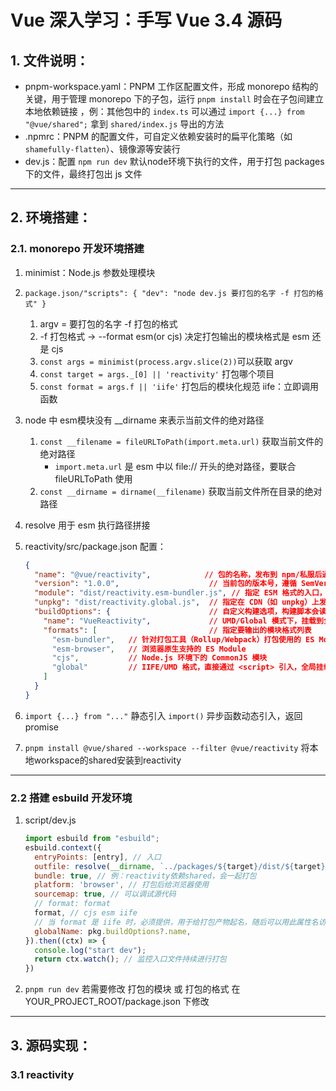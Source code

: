 # Vue 深入学习：手写 Vue 3.4 源码

## 1. 文件说明：

- pnpm-workspace.yaml：PNPM 工作区配置文件，形成 monorepo 结构的关键，用于管理 monorepo 下的子包，运行 `pnpm install` 时会在子包间建立本地依赖链接 ，例：其他包中的 `index.ts` 可以通过 `import {...} from "@vue/shared";` 拿到 `shared/index.js` 导出的方法
- .npmrc：PNPM 的配置文件，可自定义依赖安装时的扁平化策略（如 `shamefully-flatten`）、镜像源等安装行
- dev.js：配置 `npm run dev` 默认node环境下执行的文件，用于打包 packages 下的文件，最终打包出 js 文件

------

## 2. 环境搭建：

### 2.1. monorepo 开发环境搭建

1. minimist：Node.js 参数处理模块
2. `package.json/"scripts": { "dev": "node dev.js 要打包的名字 -f 打包的格式" }`
   1. argv = 要打包的名字 -f 打包的格式
   2. -f 打包格式 -> --format esm(or cjs) 决定打包输出的模块格式是 esm 还是 cjs
   3. `const args = minimist(process.argv.slice(2))`可以获取 argv
   4. `const target = args._[0] || 'reactivity'` 打包哪个项目
   5. `const format = args.f || 'iife'` 打包后的模块化规范  iife：立即调用函数

3. node 中 esm模块没有 __dirname 来表示当前文件的绝对路径

   1. `const __filename = fileURLToPath(import.meta.url)` 获取当前文件的绝对路径
      - `import.meta.url` 是 esm 中以 file:// 开头的绝对路径，要联合 fileURLToPath 使用
   2. `const __dirname = dirname(__filename)` 获取当前文件所在目录的绝对路径

4. resolve 用于 esm 执行路径拼接

5. reactivity/src/package.json 配置：

   ```json
   {
     "name": "@vue/reactivity",            // 包的名称，发布到 npm/私服后通过此标识安装
     "version": "1.0.0",                    // 当前包的版本号，遵循 SemVer 规范
     "module": "dist/reactivity.esm-bundler.js", // 指定 ESM 格式的入口，用于打包工具（如 Rollup、Webpack）引用
     "unpkg": "dist/reactivity.global.js",  // 指定在 CDN（如 unpkg）上发布时的入口文件，一般为 UMD/Global 格式
     "buildOptions": {                      // 自定义构建选项，构建脚本会读取此字段来决定输出内容
       "name": "VueReactivity",             // UMD/Global 模式下，挂载到全局变量的名称（window.VueReactivity）
       "formats": [                         // 指定要输出的模块格式列表
         "esm-bundler",   // 针对打包工具（Rollup/Webpack）打包使用的 ES Module
         "esm-browser",   // 浏览器原生支持的 ES Module
         "cjs",           // Node.js 环境下的 CommonJS 模块
         "global"         // IIFE/UMD 格式，直接通过 <script> 引入，全局挂载
       ]
     }
   }
   ```

6. `import {...} from "..."` 静态引入                          `import()` 异步函数动态引入，返回promise

7. `pnpm install @vue/shared --workspace --filter @vue/reactivity` 将本地workspace的shared安装到reactivity

------

### 2.2 搭建 esbuild 开发环境

1. script/dev.js

   ```javascript
   import esbuild from "esbuild";
   esbuild.context({
     entryPoints: [entry], // 入口
     outfile: resolve(__dirname, `../packages/${target}/dist/${target}.js`), // 出口
     bundle: true, // 例：reactivity依赖shared，会一起打包
     platform: 'browser', // 打包后给浏览器使用
     sourcemap: true, // 可以调试源代码
     // format: format
     format, // cjs esm iife
     // 当 format 是 iife 时，必须提供，用于给打包产物起名，随后可以用此属性名访问到打包产物
     globalName: pkg.buildOptions?.name, 
   }).then((ctx) => {
     console.log("start dev");
     return ctx.watch(); // 监控入口文件持续进行打包
   })
   ```

2. `pnpm run dev`        若需要修改 打包的模块 或 打包的格式 在 YOUR_PROJECT_ROOT/package.json 下修改

------

## 3. 源码实现：

### 3.1 reactivity

